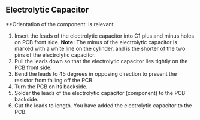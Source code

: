 ## Electrolytic Capacitor
**Orientation of the component: is relevant

1. Insert the leads of the electrolytic capacitor into C1 plus and minus holes on PCB front side.
**Note:** The minus of the electrolytic capacitor is marked with a white line on the cylinder, and is the shorter of the two pins of the electrolytic capacitor.
3. Pull the leads down so that the electrolytic capacitor lies tightly on the PCB front side. 
4. Bend the leads to 45 degrees in opposing direction to prevent the resistor from falling off the PCB.
5. Turn the PCB on its backside.
6. Solder the leads of the electrolytic capacitor (component) to the PCB backside. 
7. Cut the leads to length.
You have added the electrolytic capacitor to the PCB.
